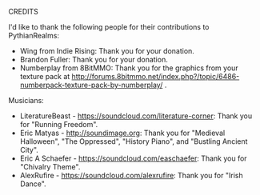 CREDITS

I'd like to thank the following people for their contributions to PythianRealms:

- Wing from Indie Rising: Thank you for your donation.
- Brandon Fuller: Thank you for your donation.
- Numberplay from 8BitMMO: Thank you for the graphics from your texture pack at http://forums.8bitmmo.net/index.php?/topic/6486-numberpack-texture-pack-by-numberplay/ .

Musicians:

- LiteratureBeast - https://soundcloud.com/literature-corner: Thank you for "Running Freedom".
- Eric Matyas - http://soundimage.org: Thank you for "Medieval Halloween", "The Oppressed", "History Piano", and "Bustling Ancient City".
- Eric A Schaefer - https://soundcloud.com/easchaefer: Thank you for "Chivalry Theme".
- AlexRufire - https://soundcloud.com/alexrufire: Thank you for "Irish Dance".
